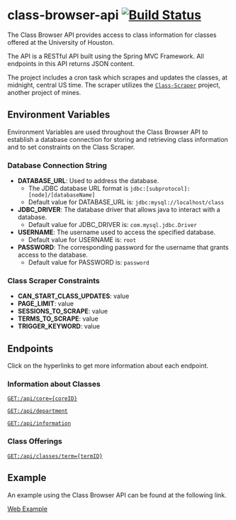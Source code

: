 # class-browser-api [![Build Status](https://travis-ci.org/robert-vo/class-browser-api.svg?branch=master)](https://travis-ci.org/robert-vo/class-browser-api)

The Class Browser API provides access to class information for classes offered at the University of Houston. 

The API is a RESTful API built using the Spring MVC Framework. All endpoints in this API returns JSON content.

The project includes a cron task which scrapes and updates the classes, at midnight, central US time. The scraper utilizes the [<code>Class-Scraper</code>](https://github.com/robert-vo/Class-Scraper) project, another project of mines. 

## Environment Variables

Environment Variables are used throughout the Class Browser API to establish a database connection for storing and retrieving class information and to set constraints on the Class Scraper.

### Database Connection String

* **DATABASE_URL**: Used to address the database. 
  * The JDBC database URL format is <code>jdbc:[subprotocol]:[node]/[databaseName]</code>
  * Default value for DATABASE_URL is: <code>jdbc:mysql://localhost/class</code>
* **JDBC_DRIVER**: The database driver that allows java to interact with a database.
  * Default value for JDBC_DRIVER is: <code>com.mysql.jdbc.Driver</code>
* **USERNAME**: The username used to access the specified database.
  * Default value for USERNAME is: <code>root</code>
* **PASSWORD**: The corresponding password for the username that grants access to the database.
  * Default value for PASSWORD is: <code>password</code>

### Class Scraper Constraints
* **CAN_START_CLASS_UPDATES**: value
* **PAGE_LIMIT**: value
* **SESSIONS_TO_SCRAPE**: value
* **TERMS_TO_SCRAPE**: value
* **TRIGGER_KEYWORD**: value


## Endpoints
Click on the hyperlinks to get more information about each endpoint. 

### Information about Classes
[<code>GET:</code>```/api/core={coreID}```](endpoints/CORE.md)

[<code>GET:</code>```/api/department```](endpoints/DEPARTMENT.md)

[<code>GET:</code>```/api/information```](endpoints/CLASS_INFORMATION.md)

### Class Offerings
[<code>GET:</code>```/api/classes/term={termID}```](endpoints/TERM.md)

## Example

An example using the Class Browser API can be found at the following link. 

[Web Example](https://github.com/robert-vo/class-browser-uh-web)
